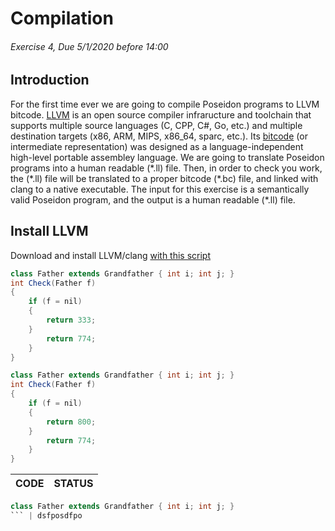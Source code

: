 # Compilation
###### Exercise 4, Due 5/1/2020 before 14:00

## Introduction
For the first time ever we are going to compile Poseidon programs to LLVM bitcode.
[LLVM](https://llvm.org/) is an open source compiler infraructure and toolchain
that supports multiple source languages (C, CPP, C#, Go, etc.)
and multiple destination targets (x86, ARM, MIPS, x86_64, sparc, etc.).
Its [bitcode](https://llvm.org/docs/LangRef.html) (or intermediate representation)
was designed as a language-independent high-level portable assembley language.
We are going to translate Poseidon programs into a human readable (\*.ll) file.
Then, in order to check you work, the (\*.ll) file will be translated to a proper
bitcode (\*.bc) file, and linked with clang to a native executable.
The input for this exercise is a semantically valid Poseidon program,
and the output is a human readable (\*.ll) file.

## Install LLVM
Download and install LLVM/clang [with this script](https://github.com/OrenGitHub/COMPILATION_IDC_FOR_STUDENTS/blob/master/FOLDER_3_SOURCE_CODE/EX4/FOLDER_9_SCRIPTS/build-llvm-6.0.0) 

```java
class Father extends Grandfather { int i; int j; }
int Check(Father f)
{
	if (f = nil)
	{
	    return 333;
	}
	    return 774;
	}
}
```
```java
class Father extends Grandfather { int i; int j; }
int Check(Father f)
{
	if (f = nil)
	{
	    return 800;
	}
	    return 774;
	}
}
```



| CODE | STATUS |
| ---- | ------ |
```java
class Father extends Grandfather { int i; int j; }
``` | dsfposdfpo
